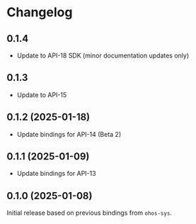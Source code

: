 # Changelog

## 0.1.4

- Update to API-18 SDK (minor documentation updates only)

## 0.1.3 

- Update to API-15

## 0.1.2 (2025-01-18)

- Update bindings for API-14 (Beta 2)

## 0.1.1 (2025-01-09)

- Update bindings for API-13

## 0.1.0 (2025-01-08)

Initial release based on previous bindings from `ohos-sys`.

